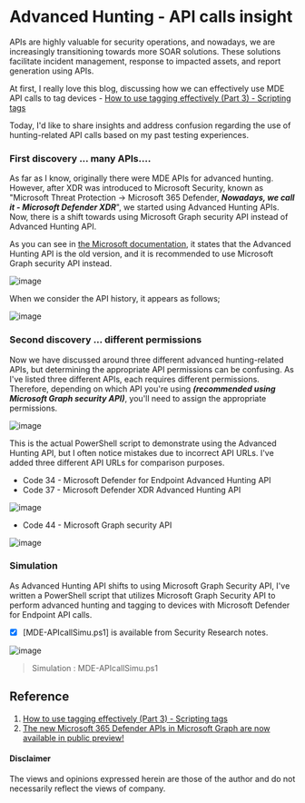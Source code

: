 # Advanced Hunting - API calls insight
APIs are highly valuable for security operations, and nowadays, we are increasingly transitioning towards more SOAR solutions. 
These solutions facilitate incident management, response to impacted assets, and report generation using APIs.

At first, I really love this blog, discussing how we can effectively use MDE API calls to tag devices - [How to use tagging effectively (Part 3) - Scripting tags](https://techcommunity.microsoft.com/t5/microsoft-defender-for-endpoint/how-to-use-tagging-effectively-part-3-scripting-tags/ba-p/1964073)

Today, I'd like to share insights and address confusion regarding the use of hunting-related API calls based on my past testing experiences.

### First discovery ... many APIs....
As far as I know, originally there were MDE APIs for advanced hunting. 
However, after XDR was introduced to Microsoft Security, known as "Microsoft Threat Protection -> Microsoft 365 Defender, ***Nowadays, we call it - Microsoft Defender XDR***", we started using Advanced Hunting APIs. 
Now, there is a shift towards using Microsoft Graph security API instead of Advanced Hunting API.

As you can see in [the Microsoft documentation](https://learn.microsoft.com/en-us/defender-xdr/api-advanced-hunting), it states that the Advanced Hunting API is the old version, and it is recommended to use Microsoft Graph security API instead.

![image](https://github.com/LearningKijo/SecurityResearcher-Note/assets/120234772/69a29672-a6a0-457e-ac91-c6ed25a1a15d)

When we consider the API history, it appears as follows;

![image](https://github.com/LearningKijo/SecurityResearcher-Note/assets/120234772/b0c876a5-9397-4582-954e-9e43bd2a4316)

### Second discovery ... different permissions
Now we have discussed around three different advanced hunting-related APIs, but determining the appropriate API permissions can be confusing.
As I've listed three different APIs, each requires different permissions. 
Therefore, depending on which API you're using ***(recommended using Microsoft Graph security API)***, you'll need to assign the appropriate permissions.

![image](https://github.com/LearningKijo/SecurityResearcher-Note/assets/120234772/56163135-65a9-4f89-b6f2-57fe1919b865)

This is the actual PowerShell script to demonstrate using the Advanced Hunting API, but I often notice mistakes due to incorrect API URLs. 
I've added three different API URLs for comparison purposes.
 - Code 34 - Microsoft Defender for Endpoint Advanced Hunting API
 - Code 37 - Microsoft Defender XDR Advanced Hunting API

![image](https://github.com/LearningKijo/SecurityResearcher-Note/assets/120234772/b2a18128-5261-4bb8-8d6e-8dd1ea93f871)

- Code 44 - Microsoft Graph security API

![image](https://github.com/LearningKijo/SecurityResearcher-Note/assets/120234772/d1ef4746-8096-4dbb-b550-78ce61e4ea8c)

### Simulation
As Advanced Hunting API shifts to using Microsoft Graph Security API, I've written a PowerShell script that utilizes Microsoft Graph Security API to perform advanced hunting and tagging to devices with Microsoft Defender for Endpoint API calls.

- [x] [MDE-APIcallSimu.ps1] is available from Security Research notes.

![image](https://github.com/LearningKijo/SecurityResearcher-Note/assets/120234772/4c746d54-bc96-46b5-9055-e350f2d24463)
> Simulation : MDE-APIcallSimu.ps1

## Reference
1. [How to use tagging effectively (Part 3) - Scripting tags](https://techcommunity.microsoft.com/t5/microsoft-defender-for-endpoint/how-to-use-tagging-effectively-part-3-scripting-tags/ba-p/1964073)
2. [The new Microsoft 365 Defender APIs in Microsoft Graph are now available in public preview!](https://techcommunity.microsoft.com/t5/microsoft-defender-xdr-blog/the-new-microsoft-365-defender-apis-in-microsoft-graph-are-now/ba-p/3603099)

#### Disclaimer
The views and opinions expressed herein are those of the author and do not necessarily reflect the views of company.
